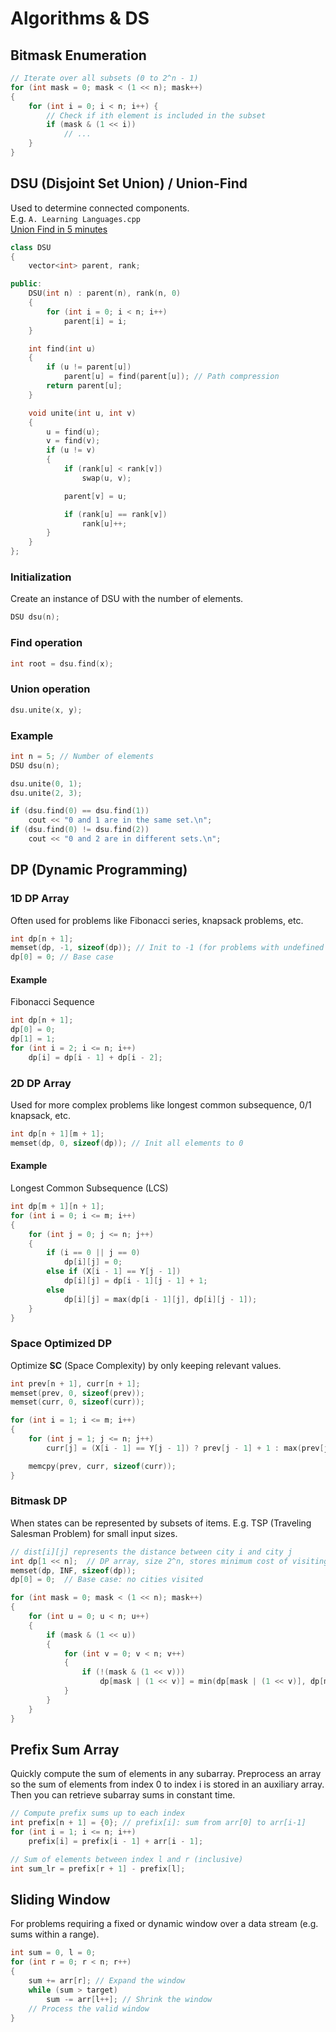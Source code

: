 # Algorithms & DS

## Bitmask Enumeration
```cpp
// Iterate over all subsets (0 to 2^n - 1)
for (int mask = 0; mask < (1 << n); mask++)
{
    for (int i = 0; i < n; i++) {
        // Check if ith element is included in the subset
        if (mask & (1 << i))
            // ...
    }
}
```

## DSU (Disjoint Set Union) / Union-Find
Used to determine connected components.
<br>E.g. `A. Learning Languages.cpp`
<br>[Union Find in 5 minutes](https://www.youtube.com/watch?v=ayW5B2W9hfo&t=20s)
```cpp
class DSU
{
    vector<int> parent, rank;

public:
    DSU(int n) : parent(n), rank(n, 0)
    {
        for (int i = 0; i < n; i++)
            parent[i] = i;
    }

    int find(int u)
    {
        if (u != parent[u])
            parent[u] = find(parent[u]); // Path compression
        return parent[u];
    }

    void unite(int u, int v)
    {
        u = find(u);
        v = find(v);
        if (u != v)
        {
            if (rank[u] < rank[v])
                swap(u, v);

            parent[v] = u;

            if (rank[u] == rank[v])
                rank[u]++;
        }
    }
};
```

### Initialization
Create an instance of DSU with the number of elements.
```cpp
DSU dsu(n);
```

### Find operation
```cpp
int root = dsu.find(x);
```

### Union operation
```cpp
dsu.unite(x, y);
```

### Example
```cpp
int n = 5; // Number of elements
DSU dsu(n);

dsu.unite(0, 1);
dsu.unite(2, 3);

if (dsu.find(0) == dsu.find(1))
    cout << "0 and 1 are in the same set.\n";
if (dsu.find(0) != dsu.find(2))
    cout << "0 and 2 are in different sets.\n";
```

## DP (Dynamic Programming)

### 1D DP Array
Often used for problems like Fibonacci series, knapsack problems, etc.
```cpp
int dp[n + 1];
memset(dp, -1, sizeof(dp)); // Init to -1 (for problems with undefined states)
dp[0] = 0; // Base case
```

#### Example
Fibonacci Sequence
```cpp
int dp[n + 1];
dp[0] = 0;
dp[1] = 1;
for (int i = 2; i <= n; i++)
    dp[i] = dp[i - 1] + dp[i - 2];
```

### 2D DP Array
Used for more complex problems like longest common subsequence, 0/1 knapsack, etc.
```cpp
int dp[n + 1][m + 1];
memset(dp, 0, sizeof(dp)); // Init all elements to 0
```

#### Example
Longest Common Subsequence (LCS)
```cpp
int dp[m + 1][n + 1];
for (int i = 0; i <= m; i++)
{
    for (int j = 0; j <= n; j++)
    {
        if (i == 0 || j == 0)
            dp[i][j] = 0;
        else if (X[i - 1] == Y[j - 1])
            dp[i][j] = dp[i - 1][j - 1] + 1;
        else
            dp[i][j] = max(dp[i - 1][j], dp[i][j - 1]);
    }
}
```

### Space Optimized DP
Optimize **SC** (Space Complexity) by only keeping relevant values.
```cpp
int prev[n + 1], curr[n + 1];
memset(prev, 0, sizeof(prev));
memset(curr, 0, sizeof(curr));

for (int i = 1; i <= m; i++)
{
    for (int j = 1; j <= n; j++)
        curr[j] = (X[i - 1] == Y[j - 1]) ? prev[j - 1] + 1 : max(prev[j], curr[j - 1]);

    memcpy(prev, curr, sizeof(curr));
}
```

### Bitmask DP
When states can be represented by subsets of items. E.g. TSP (Traveling Salesman Problem) for small input sizes.
```cpp
// dist[i][j] represents the distance between city i and city j
int dp[1 << n];  // DP array, size 2^n, stores minimum cost of visiting a set of cities
memset(dp, INF, sizeof(dp));
dp[0] = 0;  // Base case: no cities visited

for (int mask = 0; mask < (1 << n); mask++)
{
    for (int u = 0; u < n; u++)
    {
        if (mask & (1 << u))
        {
            for (int v = 0; v < n; v++)
            {
                if (!(mask & (1 << v)))
                    dp[mask | (1 << v)] = min(dp[mask | (1 << v)], dp[mask] + dist[u][v]);
            }
        }
    }
}
```

## Prefix Sum Array
Quickly compute the sum of elements in any subarray. Preprocess an array so the sum of elements from index 0 to index i is stored in an auxiliary array. Then you can retrieve subarray sums in constant time.
```cpp
// Compute prefix sums up to each index
int prefix[n + 1] = {0}; // prefix[i]: sum from arr[0] to arr[i-1]
for (int i = 1; i <= n; i++)
    prefix[i] = prefix[i - 1] + arr[i - 1];

// Sum of elements between index l and r (inclusive)
int sum_lr = prefix[r + 1] - prefix[l];
```

## Sliding Window
For problems requiring a fixed or dynamic window over a data stream (e.g. sums within a range).
```cpp
int sum = 0, l = 0;
for (int r = 0; r < n; r++)
{
    sum += arr[r]; // Expand the window
    while (sum > target)
        sum -= arr[l++]; // Shrink the window
    // Process the valid window
}
```